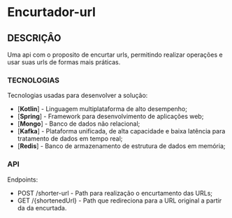 # Encurtador-url

## DESCRIÇÂO

Uma api com o proposito de encurtar urls, permitindo realizar operações e usar suas urls de formas mais práticas.

### TECNOLOGIAS

Tecnologias usadas para desenvolver a solução:

* [**Kotlin**] - Linguagem multiplataforma de alto desempenho;
* [**Spring**] - Framework para desenvolvimento de aplicações web;
* [**Mongo**] - Banco de dados não relacional;
* [**Kafka**] - Plataforma unificada, de alta capacidade e baixa latência para tratamento de dados em tempo real;
* [**Redis**] - Banco de armazenamento de estrutura de dados em memória;

### API

Endpoints:
* POST /shorter-url - Path para realização o encurtamento das URLs;
* GET /{shortenedUrl} - Path que redireciona para a URL original a partir da da encurtada.
